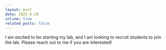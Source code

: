 ```yaml
---
layout: post
date: 2025-6-29
inline: true
related_posts: false
---
```


I am excited to be starting my lab, and I am looking to recruit students to join the lab. Please reach out to me if you are interested!

